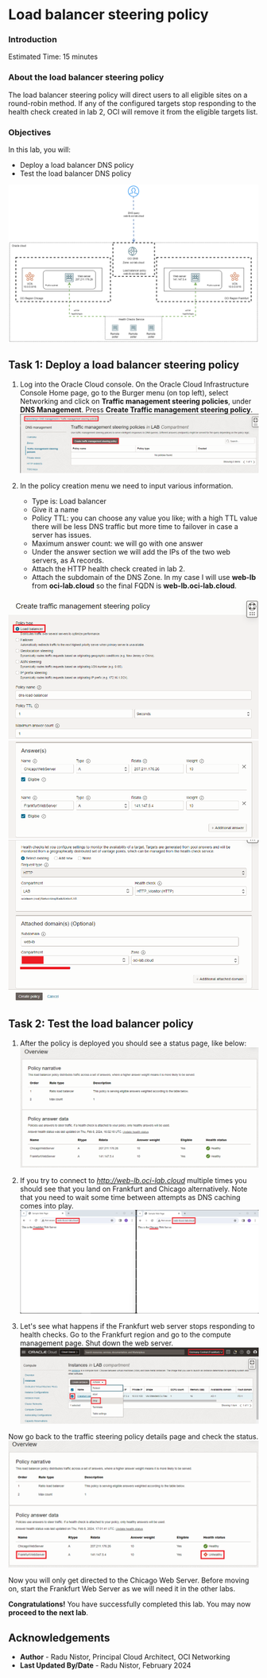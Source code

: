 # Load balancer steering policy

### Introduction

Estimated Time: 15 minutes

### About the load balancer steering policy

The load balancer steering policy will direct users to all eligible sites on a round-robin method. If any of the configured targets stop responding to the health check created in lab 2, OCI will remove it from the eligible targets list.

### Objectives

In this lab, you will:

* Deploy a load balancer DNS policy
* Test the load balancer DNS policy

![lab3](images/lab3.png)

## Task 1: Deploy a load balancer steering policy

1. Log into the Oracle Cloud console. On the Oracle Cloud Infrastructure Console Home page, go to the Burger menu (on top left), select Networking and click on **Traffic management steering policies**, under **DNS Management**. Press **Create Traffic management steering policy**. 
  ![Create dnspollb1](images/dnspollb1.png)
 
2. In the policy creation menu we need to input various information.

    * Type is: Load balancer
    * Give it a name
    * Policy TTL: you can choose any value you like; with a high TTL value there will be less DNS traffic but more time to failover in case a server has issues.
    * Maximum answer count: we will go with one answer
    * Under the answer section we will add the IPs of the two web servers, as A records.
    * Attach the HTTP health check created in lab 2.
    * Attach the subdomain of the DNS Zone. In my case I will use **web-lb** from **oci-lab.cloud** so the final FQDN is **web-lb.oci-lab.cloud**.
    
  ![Create dnspollb2](images/dnspollb2.png)
  ![Create dnspollb3](images/dnspollb3.png)
  ![Create dnspollb4](images/dnspollb4.png)

## Task 2: Test the load balancer policy

1. After the policy is deployed you should see a status page, like below:
  ![Policy status](images/policystatus.png)

2. If you try to connect to *http://web-lb.oci-lab.cloud* multiple times you should see that you land on Frankfurt and Chicago alternatively. Note that you need to wait some time between attempts as DNS caching comes into play.
  ![Web response](images/webresponse.png)
  
3. Let's see what happens if the Frankfurt web server stops responding to health checks. Go to the Frankfurt region and go to the compute management page. Shut down the web server.
  ![Stop fra](images/stopfra.png)

  Now go back to the traffic steering policy details page and check the status. 
  ![Policy status2](images/policystatus2.png)

  Now you will only get directed to the Chicago Web Server. 
  Before moving on, start the Frankfurt Web Server as we will need it in the other labs.

**Congratulations!** You have successfully completed this lab. You may now **proceed to the next lab**.

## Acknowledgements

* **Author** - Radu Nistor, Principal Cloud Architect, OCI Networking
* **Last Updated By/Date** - Radu Nistor, February 2024
